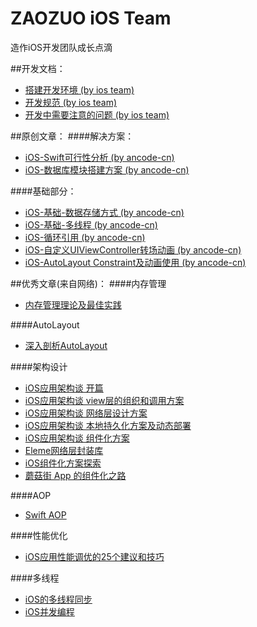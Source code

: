 # ZAOZUO iOS Team
造作iOS开发团队成长点滴

##开发文档：
* [搭建开发环境 (by ios team)](./doc/%E6%90%AD%E5%BB%BA%E5%BC%80%E5%8F%91%E7%8E%AF%E5%A2%83.md)
* [开发规范 (by ios team)](./doc/%E5%BC%80%E5%8F%91%E8%A7%84%E8%8C%83.md)
* [开发中需要注意的问题 (by ios team)](./doc/%E5%BC%80%E5%8F%91%E4%B8%AD%E9%9C%80%E8%A6%81%E6%B3%A8%E6%84%8F%E7%9A%84%E9%97%AE%E9%A2%98.md)

##原创文章：
####解决方案：
* [iOS-Swift可行性分析 (by ancode-cn)](./advanced/iOS-Swift%E5%8F%AF%E8%A1%8C%E6%80%A7%E5%88%86%E6%9E%90.md)
* [iOS-数据库模块搭建方案 (by ancode-cn)](./advanced/iOS-%E6%95%B0%E6%8D%AE%E5%BA%93%E6%A8%A1%E5%9D%97%E6%90%AD%E5%BB%BA%E6%96%B9%E6%A1%88.md)

####基础部分：
* [iOS-基础-数据存储方式 (by ancode-cn)](./base/iOS-%E5%9F%BA%E7%A1%80-%E6%95%B0%E6%8D%AE%E5%AD%98%E5%82%A8%E6%96%B9%E5%BC%8F.md)
* [iOS-基础-多线程 (by ancode-cn)](./base/iOS-%E5%9F%BA%E7%A1%80-%E5%A4%9A%E7%BA%BF%E7%A8%8B.md)
* [iOS-循环引用 (by ancode-cn)](./base/iOS-%E5%BE%AA%E7%8E%AF%E5%BC%95%E7%94%A8%E8%A7%A3%E5%86%B3%E6%96%B9%E6%A1%88.md)
* [iOS-自定义UIViewController转场动画 (by ancode-cn)](./base/iOS-%E8%87%AA%E5%AE%9A%E4%B9%89UIViewController%E8%BD%AC%E5%9C%BA%E5%8A%A8%E7%94%BB.md)
* [iOS-AutoLayout Constraint及动画使用 (by ancode-cn)](./base/iOS-AutoLayout%20Constraint%E5%8F%8A%E5%8A%A8%E7%94%BB%E4%BD%BF%E7%94%A8.md)


##优秀文章(来自网络)：
####内存管理
* [内存管理理论及最佳实践](http://www.imooc.com/video/11075)

####AutoLayout
* [深入剖析AutoLayout](http://www.imooc.com/video/11069)

####架构设计
* [iOS应用架构谈 开篇](http://casatwy.com/iosying-yong-jia-gou-tan-kai-pian.html)
* [iOS应用架构谈 view层的组织和调用方案](http://casatwy.com/iosying-yong-jia-gou-tan-viewceng-de-zu-zhi-he-diao-yong-fang-an.html)
* [iOS应用架构谈 网络层设计方案](http://casatwy.com/iosying-yong-jia-gou-tan-wang-luo-ceng-she-ji-fang-an.html)
* [iOS应用架构谈 本地持久化方案及动态部署](http://casatwy.com/iosying-yong-jia-gou-tan-ben-di-chi-jiu-hua-fang-an-ji-dong-tai-bu-shu.html)
* [iOS应用架构谈 组件化方案](http://casatwy.com/iOS-Modulization.html)
* [Eleme网络层封装库](https://github.com/Eleme-IMF/DRDNetworking)
* [iOS组件化方案探索](http://blog.cnbang.net/tech/3080/)
* [蘑菇街 App 的组件化之路](http://limboy.me/ios/2016/03/10/mgj-components.html)

####AOP
* [Swift AOP](http://nshipster.cn/swift-objc-runtime/)

####性能优化
* [iOS应用性能调优的25个建议和技巧](http://blog.jobbole.com/37984/)

####多线程
* [iOS的多线程同步](http://blog.zorro.im/posts/iOS-muti-threading-synchronization.html)
* [iOS并发编程](https://github.com/ming1016/study/wiki/iOS%E5%B9%B6%E5%8F%91%E7%BC%96%E7%A8%8B)
	
